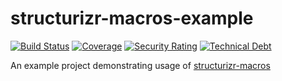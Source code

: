 # structurizr-macros-example

[![Build Status](https://travis-ci.org/sapientpants/structurizr-macros-examples.svg?branch=master)](https://travis-ci.org/sapientpants/structurizr-macros-examples)
[![Coverage](https://sonarcloud.io/api/project_badges/measure?project=structurizr-macros-examples&metric=coverage)](https://sonarcloud.io/dashboard?id=structurizr-macros-examples)
[![Security Rating](https://sonarcloud.io/api/project_badges/measure?project=structurizr-macros-examples&metric=security_rating)](https://sonarcloud.io/dashboard?id=structurizr-macros-examples)
[![Technical Debt](https://sonarcloud.io/api/project_badges/measure?project=structurizr-macros-examples&metric=sqale_index)](https://sonarcloud.io/dashboard?id=structurizr-macros-examples)

An example project demonstrating usage of [structurizr-macros](https://github.com/sapientpants/structurizr-macros)
